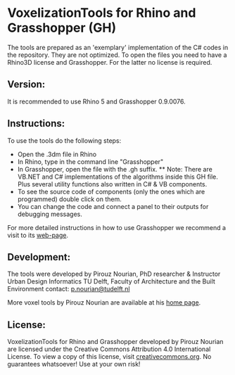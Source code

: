 VoxelizationTools for Rhino and Grasshopper (GH)
================================================

The tools are prepared as an 'exemplary' implementation of the C# codes in the repository. They are not optimized. 
To open the files you need to have a Rhino3D license and Grasshopper. For the latter no license is required.

Version:
--------
It is recommended to use Rhino 5 and Grasshopper 0.9.0076.

Instructions:
-------------

To use the tools do the following steps:
* Open the .3dm file in Rhino
* In Rhino, type in the command line "Grasshopper"
* In Grasshopper, open the file with the .gh suffix. 
** Note: There are VB.NET and C# implementations of the algorithms inside this GH file. Plus several utility functions also written in C# & VB components. 
* To see the source code of components (only the ones which are programmed) double click on them. 
* You can change the code and connect a panel to their outputs for debugging messages. 
   
For more detailed instructions in how to use Grasshopper we recommend a visit to its [web-page](http://www.grasshopper3d.com/).


Development:
-------------

The tools were developed by Pirouz Nourian,
PhD researcher & Instructor 
Urban Design Informatics
TU Delft, Faculty of Architecture and the Built Environment 
contact: p.nourian@tudelft.nl 

More voxel tools by Pirouz Nourian are available at his [home page](https://sites.google.com/site/pirouznourian/otb_3dgis).

License:
--------
VoxelizationTools for Rhino and Grasshopper developed by Pirouz Nourian are licensed under the Creative Commons Attribution 4.0 International License. To view a copy of this license, visit [creativecommons.org](http://creativecommons.org/licenses/by/4.0/). No guarantees whatsoever! Use at your own risk! 
